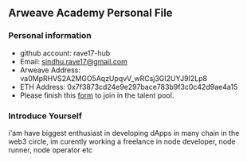 ## Arweave Academy Personal File

### Personal information

- github account: rave17-hub
- Email: sindhu.rave17@gmail.com
- Arweave Address: va0MpRHVS2A2MGO5AqzUpqvV_wRCsj3GI2UYJ9I2Lp8
- ETH Address: 0x7f3873cd24e9e297bace783b9f3c0c42d9ae4a15
- Please finish this [form](https://docs.google.com/forms/d/e/1FAIpQLSfWA5fIIcBgmRppm3jNz5vmf9Mai_QMVil-2pO4r7YKn_Zhtw/viewform?usp=sf_link) to join in the talent pool.

### Introduce Yourself
 i'am have biggest enthusiast in developing dApps in many chain in the web3 circle, im curently working a freelance in node developer, node runner, node operator etc
